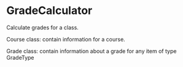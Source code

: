 # GradeCalculator
Calculate grades for a class. 

Course class: contain information for a course.

Grade class: contain information about a grade for any item of type GradeType
